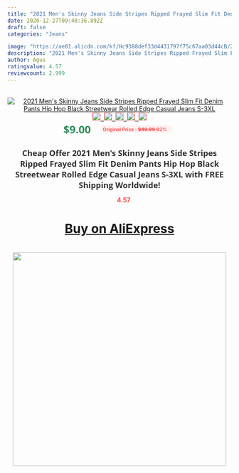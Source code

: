 ```yaml
---
title: "2021 Men's Skinny Jeans Side Stripes Ripped Frayed Slim Fit Denim Pants Hip Hop Black Streetwear Rolled Edge Casual Jeans S-3XL"
date: 2020-12-27T09:40:36.892Z
draft: false
categories: "Jeans"

image: "https://ae01.alicdn.com/kf/Hc9388def33d4431797f75c67aa03d44cB/2021-Men-s-Skinny-Jeans-Side-Stripes-Ripped-Frayed-Slim-Fit-Denim-Pants-Hip-Hop-Black.jpg"
description: "2021 Men's Skinny Jeans Side Stripes Ripped Frayed Slim Fit Denim Pants Hip Hop Black Streetwear Rolled Edge Casual Jeans S-3XL"
author: Agus
ratingvalue: 4.57
reviewcount: 2.999
---
```

<br>
<div style="text-align: center;">
<a href="https://s.click.aliexpress.com/e/_AA8i09" target="_blank" rel="nofollow noopener noreferrer"><img alt="2021 Men's Skinny Jeans Side Stripes Ripped Frayed Slim Fit Denim Pants Hip Hop Black Streetwear Rolled Edge Casual Jeans S-3XL" class="magnifier-image" src="https://ae01.alicdn.com/kf/Hc9388def33d4431797f75c67aa03d44cB/2021-Men-s-Skinny-Jeans-Side-Stripes-Ripped-Frayed-Slim-Fit-Denim-Pants-Hip-Hop-Black.jpg_640x640.jpg">
<br>
<img style="border:1px solid salmon" src="https://ae01.alicdn.com/kf/Hc9388def33d4431797f75c67aa03d44cB/2021-Men-s-Skinny-Jeans-Side-Stripes-Ripped-Frayed-Slim-Fit-Denim-Pants-Hip-Hop-Black.jpg_120x120.jpg">&nbsp;&nbsp;<img style="border:1px solid salmon" src="https://ae01.alicdn.com/kf/H77731056f7094c6d8d358eeb0fd5d808R/2021-Men-s-Skinny-Jeans-Side-Stripes-Ripped-Frayed-Slim-Fit-Denim-Pants-Hip-Hop-Black.jpg_120x120.jpg">&nbsp;&nbsp;<img style="border:1px solid salmon" src="https://ae01.alicdn.com/kf/H0b1007f140544d7a803e267897296c95r/2021-Men-s-Skinny-Jeans-Side-Stripes-Ripped-Frayed-Slim-Fit-Denim-Pants-Hip-Hop-Black.jpg_120x120.jpg">&nbsp;&nbsp;<img style="border:1px solid salmon" src="https://ae01.alicdn.com/kf/Hf134b65b53ea4f8a9bf70347b53c53afP/2021-Men-s-Skinny-Jeans-Side-Stripes-Ripped-Frayed-Slim-Fit-Denim-Pants-Hip-Hop-Black.png_120x120.jpg">&nbsp;&nbsp;<img style="border:1px solid salmon" src="https://ae01.alicdn.com/kf/H0397552c860544538f096a7707f3ee02t/2021-Men-s-Skinny-Jeans-Side-Stripes-Ripped-Frayed-Slim-Fit-Denim-Pants-Hip-Hop-Black.jpg_120x120.jpg"></a></div><br0>
<div style="text-align: center;"><span style="background-color: white; border: 0px; box-sizing: border-box; color: seagreen; display: inline-block; font-family: &quot;open sans&quot; , &quot;arial&quot; , &quot;helvetica&quot; , sans-serif , &quot;heiti&quot;; font-size: 24px; font-stretch: inherit; font-weight: 700; line-height: inherit; margin: 0px 10px 0px 0px; padding: 0px; vertical-align: middle;">$9.00 </span>
<span style="background: rgb(255 , 241 , 241); border-radius: 3px; border: 0px; box-sizing: border-box; color: #ff4747; display: inline-block; font-family: inherit; font-size: 12px; font-stretch: inherit; font-style: inherit; font-variant: inherit; font-weight: 600; line-height: inherit; margin: 0px; padding: 2px 5px; transform: scale(0.9); vertical-align: middle;">Original Price : <b style="text-decoration: line-through;">$49.99 </b> 82%&nbsp;&nbsp;</span></div>
<h1 style="color: #333333; display: inline-block; font-family: &quot;open sans&quot; , &quot;arial&quot; , &quot;helvetica&quot; , sans-serif , &quot;heiti&quot;; font-size: 18px; font-stretch: inherit; font-weight: 700; text-align: center;">Cheap Offer 2021 Men's Skinny Jeans Side Stripes Ripped Frayed Slim Fit Denim Pants Hip Hop Black Streetwear Rolled Edge Casual Jeans S-3XL with FREE Shipping Worldwide!</h1>
<div style="color: #ff4747; text-align: center;">
<img src="https://4.bp.blogspot.com/-M0ZcTcb-5uY/XleCXlxnR4I/AAAAAAAAAEc/OrjgMkXV1oMQFaCRZj5HQwOCBcu3w1FegCPcBGAYYCw/s1600/star.png" style="height: 15px;">&nbsp;<b>4.57</b></div>
<div class="button_cont" align="center"><a class="buynow_a" href="https://s.click.aliexpress.com/e/_AA8i09" target="_blank" rel="nofollow noopener noreferrer"><H1>Buy on AliExpress</H1></a></div><br>
<div class="separator" style="clear: both; text-align: center;">
<img src="https://lh3.googleusercontent.com/-pTy5HemUv9M/XlePHvY0dAI/AAAAAAAAAE4/0nX5iRUoIWY8eMW9Dpxeirr157OZliDIgCLcBGAsYHQ/s1600/badge.gif" width="480">
</div>
